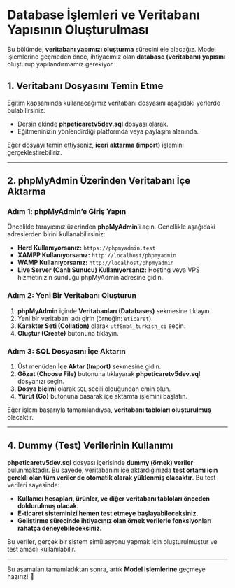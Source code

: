 # **Database İşlemleri ve Veritabanı Yapısının Oluşturulması**

Bu bölümde, **veritabanı yapımızı oluşturma** sürecini ele alacağız. Model işlemlerine geçmeden önce, ihtiyacımız olan **database (veritabanı) yapısını** oluşturup yapılandırmamız gerekiyor.

## **1. Veritabanı Dosyasını Temin Etme**

Eğitim kapsamında kullanacağımız veritabanı dosyasını aşağıdaki yerlerde bulabilirsiniz:

- Dersin ekinde **phpeticaretv5dev.sql** dosyası olarak.
- Eğitmeninizin yönlendirdiği platformda veya paylaşım alanında.

Eğer dosyayı temin ettiyseniz, **içeri aktarma (import)** işlemini gerçekleştirebiliriz.

---

## **2. phpMyAdmin Üzerinden Veritabanı İçe Aktarma**

### **Adım 1: phpMyAdmin’e Giriş Yapın**

Öncelikle tarayıcınız üzerinden **phpMyAdmin**’i açın. Genellikle aşağıdaki adreslerden birini kullanabilirsiniz:

- **Herd Kullanıyorsanız:** `https://phpmyadmin.test`
- **XAMPP Kullanıyorsanız:** `http://localhost/phpmyadmin`
- **WAMP Kullanıyorsanız:** `http://localhost/phpmyadmin`
- **Live Server (Canlı Sunucu) Kullanıyorsanız:** Hosting veya VPS hizmetinizin sunduğu phpMyAdmin adresine gidin.

### **Adım 2: Yeni Bir Veritabanı Oluşturun**

1. **phpMyAdmin** içinde **Veritabanları (Databases)** sekmesine tıklayın.
2. Yeni bir veritabanı adı girin (örneğin: `eticaret`).
3. **Karakter Seti (Collation)** olarak `utf8mb4_turkish_ci` seçin.
4. **Oluştur (Create)** butonuna tıklayın.

### **Adım 3: SQL Dosyasını İçe Aktarın**

1. Üst menüden **İçe Aktar (Import)** sekmesine gidin.
2. **Gözat (Choose File)** butonuna tıklayarak **phpeticaretv5dev.sql** dosyanızı seçin.
3. **Dosya biçimi** olarak `SQL` seçili olduğundan emin olun.
4. **Yürüt (Go)** butonuna basarak içe aktarma işlemini başlatın.

Eğer işlem başarıyla tamamlandıysa, **veritabanı tabloları oluşturulmuş** olacaktır.

---

## **4. Dummy (Test) Verilerinin Kullanımı**

**phpeticaretv5dev.sql** dosyası içerisinde **dummy (örnek) veriler** bulunmaktadır. Bu sayede, veritabanını içe aktardığınızda **test ortamı için gerekli olan tüm veriler de otomatik olarak yüklenmiş olacaktır**. Bu test verileri sayesinde:

- **Kullanıcı hesapları, ürünler, ve diğer veritabanı tabloları önceden doldurulmuş olacak.**
- **E-ticaret sisteminizi hemen test etmeye başlayabileceksiniz.**
- **Geliştirme sürecinde ihtiyacınız olan örnek verilerle fonksiyonları rahatça deneyebileceksiniz.**

Bu veriler, gerçek bir sistem simülasyonu yapmak için oluşturulmuştur ve test amaçlı kullanılabilir.

---

Bu aşamaları tamamladıktan sonra, artık **Model işlemlerine** geçmeye hazırız! 🎯

